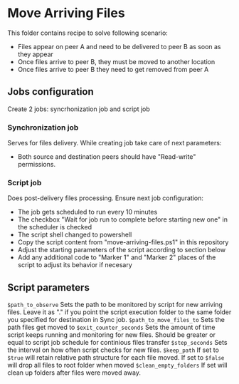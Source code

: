 # Move Arriving Files 

This folder contains recipe to solve following scenario:
* Files appear on peer A and need to be delivered to peer B as soon as they appear
* Once files arrive to peer B, they must be moved to another location
* Once files arrive to peer B they need to get removed from peer A

## Jobs configuration
Create 2 jobs: syncrhonization job and script job

### Synchronization job
Serves for files delivery. While creating job take care of next parameters:
* Both source and destination peers should have "Read-write" permissions.

### Script job
Does post-delivery files processing. Ensure next job configuration:
* The job gets scheduled to run every 10 minutes
* The checkbox "Wait for job run to complete before starting new one" in the scheduler is checked
* The script shell changed to powershell
* Copy the script content from "move-arriving-files.ps1" in this repository
* Adjust the starting parameters of the script according to section below
* Add any additional code to "Marker 1" and "Marker 2" places of the script to adjust its behavior if necesary

## Script parameters
`$path_to_observe` Sets the path to be monitored by script for new arriving files. Leave it as "." if you point the script execution folder to the same folder you specified for destination in Sync job.
`$path_to_move_files_to` Sets the path files get moved to
`$exit_counter_seconds`  Sets the amount of time script keeps running and monitoring for new files. Should be greater or equal to script job schedule for continious files transfer
`$step_seconds` Sets the interval on how often script checks for new files.
`$keep_path` If set to `$true` will retain relative path structure for each file moved. If set to `$false` will drop all files to root folder when moved 
`$clean_empty_folders` If set will clean up folders after files were moved away.